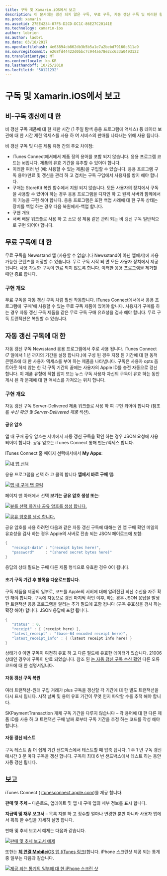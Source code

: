 ```yaml
---
title: 구독 및 Xamarin.iOS에서 보고
description: 이 문서에는 갱신 되지 않은 구독, 무료 구독, 자동 갱신 구독 및 이러한 항목에 보고서를 iTunes Connect를 사용 하 여 설명 합니다.
ms.prod: xamarin
ms.assetid: 27EE4234-07F5-D2CD-DC1C-86E27C20141E
ms.technology: xamarin-ios
author: lobrien
ms.author: laobri
ms.date: 03/18/2017
ms.openlocfilehash: 4e63894cb862db3b5b5a1e7a2bebd79160c311a9
ms.sourcegitcommit: e268fd44422d0bbc7c944a678e2cc633a0493122
ms.translationtype: MT
ms.contentlocale: ko-KR
ms.lasthandoff: 10/25/2018
ms.locfileid: "50121232"
---
```

# <a name="subscriptions-and-reporting-in-xamarinios"></a>구독 및 Xamarin.iOS에서 보고

## <a name="about-non-renewing-subscriptions"></a>비-구독 갱신에 대 한

비 갱신 구독 제품에 대 한 제한 시간 (1 주일 탐색 응용 프로그램에 액세스) 등 데이터 보관에 대 한 시간 제한 액세스를 사용 하 여 서비스의 판매를 나타내는 위해 사용 됩니다.   
   
비 갱신 구독 및 다른 제품 유형 간의 주요 차이점:

-  ITunes Connect에서에서 제품 정의 용어를 포함 되지 않습니다. 응용 프로그램 코드는 id입니다. 제품의 유효 기간을 유추할 수 있어야 합니다. 
-  이러한 여러 번 (예: 사용할 수 있는 제품)을 구입할 수 있습니다. 응용 프로그램 구독 용어/만료 및 갱신을 관리 하 고 겹치는 구독 구입에서 사용자를 방지 해야 합니다. 
-  구매는 StoreKit 복원 함수에서 지원 되지 않습니다. 모든 사용자의 장치에서 구독을 사용할 수 있어야 하는 경우 응용 프로그램을 디자인 하 고 원격 서버와 함께에서이 기능을 구현 해야 합니다. 응용 프로그램은 또한 백업 사례에 대 한 구독 상태는 장치를 백업 하는 경우 다음 복원에서-백업 합니다. 
-  구현 개요
-  서버 배달 워크플로 사용 하 고 소모 성 제품 같은 관리 되는 비 갱신 구독 일반적으로 구현 되어야 합니다. 


## <a name="about-free-subscriptions"></a>무료 구독에 대 한

무료 구독을 Newsstand 앱 (사용할 수 없습니다 Newsstand이 아닌 앱에서)에 사용 가능한 콘텐츠를 저장할 수 있습니다. 무료 구독 시작 되 면 모든 사용자 장치에서 제공 됩니다. 사용 가능한 구독이 만료 되지 않도록 합니다. 이러한 응용 프로그램을 제거할 때만 종료 합니다.

### <a name="implementation-overview"></a>구현 개요

무료 구독을 자동 갱신 구독 처럼 훨씬 작동합니다. ITunes Connect에서에서 응용 프로그램에 '구매'에 사용할 수 있는 무료 구독 제품이 있어야 합니다. 사용자가 구매를 하는 경우 자동 갱신 구독 제품을 같은 무료 구독 구매 유효성을 검사 해야 합니다. 무료 구독 트랜잭션은 복원할 수 있습니다.


## <a name="about-auto-renewable-subscriptions"></a>자동 갱신 구독에 대 한

자동 갱신 구독 Newsstand 응용 프로그램에서 주로 사용 됩니다. ITunes Connect (7 일에서 1 년 까지의 기간을 설정 합니다.)에 구성 된 경우 지정 된 기간에 대 한 동적 콘텐츠에 대 한 사용자 액세스를 부여 하는 제품을 나타냅니다. 구독은 사용자 opts 옵트아웃 하지 않는 한 각 구독 기간의 끝에는 사용자의 Apple ID를 충전 자동으로 갱신 합니다. 이 제품 유형에 적합 잡지 또는 뉴스 구독 사용자 자신의 구독이 유효 하는 동안 게시 된 각 문제에 대 한 액세스를 가져오는 위치 합니다.

### <a name="implementation-overview"></a>구현 개요

자동 갱신 구독 Server-Delivered 제품 워크플로 사용 하 여 구현 되어야 합니다 (참조를 *수신 확인 및 Server-Delivered 제품* 섹션).

#### <a name="shared-secret"></a>공유 암호

앱 내 구매 공유 암호는 서버에서 자동 갱신 구독을 확인 하는 경우 JSON 요청에 사용 되어야 합니다. 공유 암호는 iTunes Connect 통해 만든/액세스 합니다.

ITunes Connect 홈 페이지 선택에서에서 **My Apps**:   
   
 [![](subscriptions-and-reporting-images/image2.png "내 앱 선택")](subscriptions-and-reporting-images/image2.png#lightbox)  
 
응용 프로그램을 선택 하 고 클릭 합니다 **앱에서 바로 구매** 탭:

[![](subscriptions-and-reporting-images/image6.png "앱 내 구매 탭 클릭")](subscriptions-and-reporting-images/image6.png#lightbox)

페이지 맨 아래에서 선택 **보기는 공유 암호 생성 또는**:
   
 [![](subscriptions-and-reporting-images/image40.png "뷰를 선택 하거나 공유 암호를 생성 합니다.")](subscriptions-and-reporting-images/image40.png#lightbox)

 [![](subscriptions-and-reporting-images/image41.png "공유 암호를 생성 합니다.")](subscriptions-and-reporting-images/image41.png#lightbox)   
   
   
   
 공유 암호를 사용 하려면 다음과 같은 자동 갱신 구독에 대해는 인 앱 구매 확인 메일의 유효성을 검사 하는 경우 Apple의 서버로 전송 되는 JSON 페이로드에 포함:

```csharp
{
   "receipt-data" : "(receipt bytes here)",
   "password"     : "(shared secret bytes here)"
}
```

응답의 상태 필드는 구매 다른 제품 형식으로 유효한 경우 0이 됩니다.

#### <a name="downloading-items-after-the-initial-subscription-term"></a>초기 구독 기간 후 항목을 다운로드합니다.

구독 제품을 제공의 일부로, 코드를 Apple의 서버에 대해 알려진된 최신 수신을 자주 확인 해야 합니다. 구독에 자동으로 갱신 마지막 확인 이후, 하는 경우 JSON 응답을 발생 한 트랜잭션 응용 프로그램을 알리는 추가 필드에 포함 됩니다 (구독 유효성을 검사 하는 확장 해야) 합니다. JSON 응답에 포함 됩니다.

```csharp
{
   "status" : 0,
   "receipt" : { (receipt here) },
   "latest_receipt" : "(base-64 encoded receipt here)",
   "latest_receipt_info" : { (latest receipt info here) }
}
```

상태가 0 이면 구독이 여전히 유효 하 고 다른 필드에 유효한 데이터가 있습니다. 21006 상태인 경우에 구독이 만료 되었습니다. 참조 된 [는 자동 갱신 구독 수신 확인](https://developer.apple.com/library/ios/releasenotes/General/ValidateAppStoreReceipt/Chapters/ValidateRemotely.html) 다른 오류 코드에 대 한 설명서입니다.

#### <a name="restoring-auto-renewable-subscriptions"></a>자동 갱신 구독 복원

여러 트랜잭션-원래 구입 거래가 plus 구독을 갱신할 각 기간에 대 한 별도 트랜잭션을 다시 표시 됩니다. 시작 날짜 및 용어 유효 기간이 무엇 인지 파악할 수를 추적 해야 합니다.   
   
   
   
 SKPaymentTransaction 개체 구독 기간을 다루지 않습니다 – 각 용어에 대 한 다른 제품 ID를 사용 하 고 트랜잭션 구매 날짜 로부터 구독 기간을 추정 하는 코드를 작성 해야 합니다.

#### <a name="testing-auto-renewal"></a>자동 갱신 테스트

구독 테스트 좀 더 쉽게 기간 샌드박스에서 테스트할 때 압축 됩니다. 1 주 1 년 구독 갱신 매시간 3 분 마다 구독을 갱신 합니다. 구독이 최대 6 번 샌드박스에서 테스트 하는 동안 자동 갱신 됩니다.

## <a name="reporting"></a>보고

iTunes Connect ( [itunesconnect.apple.com](http://itunesconnect.apple.com))를 제공 합니다.   
   
 **판매 및 추세** – 다운로드, 업데이트 및 앱 내 구매 앱의 세부 정보를 표시 합니다.   
   
 **지급액 및 재무 보고서** – 목록 지불 하 고 징수할 얼마나 변경한 뿐만 아니라 사용자 앱에서 획득 한 수입을 자세히 설명 합니다.

판매 및 추세 보고서 예제는 다음과 같습니다.   

 [![](subscriptions-and-reporting-images/image42.png "판매 및 추세 보고서 예제")](subscriptions-and-reporting-images/image42.png#lightbox)   
   
 또한는 [ **체 연결 Mobile**iOS 앱 (iTunes 링크)](http://itunes.apple.com/us/app/itunes-connect-mobile/id376771144?mt=8)합니다.
iPhone 스크린샷 제공 되는 통계 중 일부는 다음과 같습니다.   
   
 [![](subscriptions-and-reporting-images/image43.png "제공 되는 통계의 일부에 대 한 iPhone 스크린 샷")](subscriptions-and-reporting-images/image43.png#lightbox)
